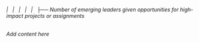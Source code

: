 ###### |   |   |   |   |   ├── Number of emerging leaders given opportunities for high-impact projects or assignments

*Add content here*